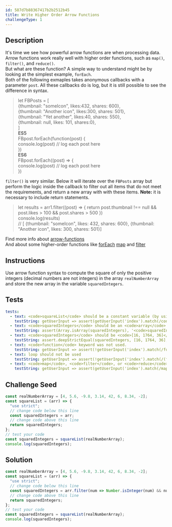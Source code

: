 ```yaml
---
id: 587d7b88367417b2b2512b45
title: Write Higher Order Arrow Functions
challengeType: 1
---
```


## Description
<section id='description'>
It's time we see how powerful arrow functions are when processing data.
Arrow functions work really well with higher order functions, such as <code>map()</code>, <code>filter()</code>, and <code>reduce()</code>. <br>
But what are these function? A simple way to understand might be by looking at the simplest example, <code>forEach</code>.</br>
Both of the following exmaples takes anonymous callbacks with a parameter <code>post</code>. All these callbacks do is log, but it is still possible to see the difference in syntax.
<blockquote>let FBPosts = [<br>
    {thumbnail: "someIcon", likes:432, shares: 600},<br>
    {thumbnail: "Another icon", likes:300, shares: 501},<br>
    {thumbnail: "Yet another", likes:40, shares: 550},<br>
    {thumbnail: null, likes: 101, shares:0},<br>
]</br>
<b>ES5</b><br>
FBpost.forEach(function(post) {<br>
    console.log(post) // log each post here<br>
    })<br>
<b>ES6</b><br>
FBpost.forEach((post) => {<br>
    console.log(post) // log each post here<br>
    })<br>

</blockquote>
<code>filter()</code> is very similar. Below it will iterate over the <code>FBPosts</code> array but perform the logic inside the callback to filter out all items that do not meet the requirements, and return a new array with with these items. <b>Note:</b> it is necessary to include return statements.

<blockquote>let results = arr1.filter((post) => {
	return post.thumbnail !== null && post.likes > 100 && post.shares > 500
})<br>
console.log(results)<br>
// [ {thumbnail: "someIcon", likes: 432, shares: 600}, {thumbnail: "Another icon", likes: 300, shares: 501}]
    </blockquote>

Find more info about [arrow-functions](https://developer.mozilla.org/en-US/docs/Web/JavaScript/Reference/Functions/Arrow_functions)<br>
And about some higher-order functions like [forEach](https://developer.mozilla.org/en-US/docs/Web/JavaScript/Reference/Global_Objects/Array/forEach) [map](https://developer.mozilla.org/en-US/docs/Web/JavaScript/Reference/Global_Objects/Array/map) and [filter](https://developer.mozilla.org/en-US/docs/Web/JavaScript/Reference/Global_Objects/Array/filter)

</section>



## Instructions
<section id='instructions'>
Use arrow function syntax to compute the square of only the positive integers (decimal numbers are not integers) in the array <code>realNumberArray</code> and store the new array in the variable <code>squaredIntegers</code>.
</section>

## Tests
<section id='tests'>

```yml
tests:
  - text: <code>squareList</code> should be a constant variable (by using <code>const</code>).
    testString: getUserInput => assert(getUserInput('index').match(/const\s+squaredIntegers/g), '<code>squaredIntegers</code> should be a constant variable (by using <code>const</code>).');
  - text: <code>squaredIntegers</code> should be an <code>array</code>
    testString: assert(Array.isArray(squaredIntegers), '<code>squaredIntegers</code> should be an <code>array</code>');
  - text: <code>squaredIntegers</code> should be <code>[16, 1764, 36]</code>
    testString: assert.deepStrictEqual(squaredIntegers, [16, 1764, 36], '<code>squaredIntegers</code> should be <code>[16, 1764, 36]</code>');
  - text: <code>function</code> keyword was not used.
    testString: getUserInput => assert(!getUserInput('index').match(/function/g), '<code>function</code> keyword was not used.');
  - text: loop should not be used
    testString: getUserInput => assert(!getUserInput('index').match(/(for)|(while)/g), 'loop should not be used');
  - text: <code>map</code>, <code>filter</code>, or <code>reduce</code> should be used
    testString: getUserInput => assert(getUserInput('index').match(/map|filter|reduce/g), '<code>map</code>, <code>filter</code>, or <code>reduce</code> should be used');

```

</section>

## Challenge Seed
<section id='challengeSeed'>

<div id='js-seed'>

```js
const realNumberArray = [4, 5.6, -9.8, 3.14, 42, 6, 8.34, -2];
const squareList = (arr) => {
  "use strict";
  // change code below this line
  const squaredIntegers = arr;
  // change code above this line
  return squaredIntegers;
};
// test your code
const squaredIntegers = squareList(realNumberArray);
console.log(squaredIntegers);
```

</div>



</section>

## Solution
<section id='solution'>

```js
const realNumberArray = [4, 5.6, -9.8, 3.14, 42, 6, 8.34, -2];
const squareList = (arr) => {
  "use strict";
  // change code below this line
  const squaredIntegers = arr.filter(num => Number.isInteger(num) && num > 0).map((x) => x * x);
  // change code above this line
  return squaredIntegers;
};
// test your code
const squaredIntegers = squareList(realNumberArray);
console.log(squaredIntegers);
```
</section>
